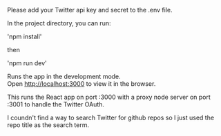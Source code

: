 Please add your Twitter api key and secret to the .env file.

In the project directory, you can run:

'npm install'

then

'npm run dev'

Runs the app in the development mode.<br>
Open [http://localhost:3000](http://localhost:3000) to view it in the browser.

This runs the React app on port :3000 with a proxy node server on port :3001 to handle the Twitter OAuth.

I coundn't find a way to search Twitter for github repos so I just used the repo title as the search term.
